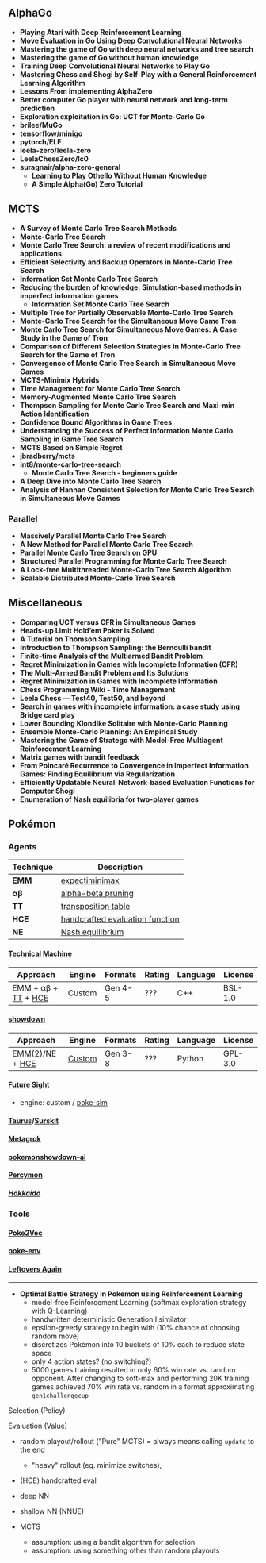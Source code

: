 ## AlphaGo

- **Playing Atari with Deep Reinforcement Learning**
- **Move Evaluation in Go Using Deep Convolutional Neural Networks**
- **Mastering the game of Go with deep neural networks and tree search**
- **Mastering the game of Go without human knowledge**
- **Training Deep Convolutional Neural Networks to Play Go**
- **Mastering Chess and Shogi by Self-Play with a General Reinforcement Learning Algorithm**
- **Lessons From Implementing AlphaZero**
- **Better computer Go player with neural network and long-term prediction**
- **Exploration exploitation in Go: UCT for Monte-Carlo Go**
- **brilee/MuGo**
- **tensorflow/minigo**
- **pytorch/ELF**
- **leela-zero/leela-zero**
- **LeelaChessZero/lc0**
- **suragnair/alpha-zero-general**
  - **Learning to Play Othello Without Human Knowledge**
  - **A Simple Alpha(Go) Zero Tutorial**

## MCTS

- **A Survey of Monte Carlo Tree Search Methods**
- **Monte-Carlo Tree Search**
- **Monte Carlo Tree Search: a review of recent modifications and applications**
- **Efficient Selectivity and Backup Operators in Monte-Carlo Tree Search**
- **Information Set Monte Carlo Tree Search**
- **Reducing the burden of knowledge: Simulation-based methods in imperfect information games**
  - **Information Set Monte Carlo Tree Search**
- **Multiple Tree for Partially Observable Monte-Carlo Tree Search**
- **Monte-Carlo Tree Search for the Simultaneous Move Game Tron**
- **Monte Carlo Tree Search for Simultaneous Move Games: A Case Study in the Game of Tron**
- **Comparison of Different Selection Strategies in Monte-Carlo Tree Search for the Game of Tron**
- **Convergence of Monte Carlo Tree Search in Simultaneous Move Games**
- **MCTS-Minimix Hybrids**
- **Time Management for Monte Carlo Tree Search**
- **Memory-Augmented Monte Carlo Tree Search**
- **Thompson Sampling for Monte Carlo Tree Search and Maxi-min Action Identification**
- **Confidence Bound Algorithms in Game Trees**
- **Understanding the Success of Perfect Information Monte Carlo Sampling in Game Tree Search**
- **MCTS Based on Simple Regret**
- **jbradberry/mcts**
- **int8/monte-carlo-tree-search**
  - **Monte Carlo Tree Search - beginners guide**
- **A Deep Dive into Monte Carlo Tree Search**
- **Analysis of Hannan Consistent Selection for Monte Carlo Tree Search in Simultaneous Move
  Games**

### Parallel

- **Massively Parallel Monte Carlo Tree Search**
- **A New Method for Parallel Monte Carlo Tree Search**
- **Parallel Monte Carlo Tree Search on GPU**
- **Structured Parallel Programming for Monte Carlo Tree Search**
- **A Lock-free Multithreaded Monte-Carlo Tree Search Algorithm**
- **Scalable Distributed Monte-Carlo Tree Search**

## Miscellaneous

- **Comparing UCT versus CFR in Simultaneous Games**
- **Heads-up Limit Hold’em Poker is Solved**
- **A Tutorial on Thomson Sampling**
- **Introduction to Thompson Sampling: the Bernoulli bandit**
- **Finite-time Analysis of the Multiarmed Bandit Problem**
- **Regret Minimization in Games with Incomplete Information (CFR)**
- **The Multi-Armed Bandit Problem and Its Solutions**
- **Regret Minimization in Games with Incomplete Information**
- **Chess Programming Wiki - Time Management**
- **Leela Chess — Test40, Test50, and beyond**
- **Search in games with incomplete information: a case study using Bridge card play**
- **Lower Bounding Klondike Solitaire with Monte-Carlo Planning**
- **Ensemble Monte-Carlo Planning: An Empirical Study**
- **Mastering the Game of Stratego with Model-Free Multiagent Reinforcement Learning**
- **Matrix games with bandit feedback**
- **From Poincaré Recurrence to Convergence in Imperfect Information Games:
  Finding Equilibrium via Regularization**
- **Efficiently Updatable Neural-Network-based Evaluation Functions for Computer
  Shogi**
- **Enumeration of Nash equilibria for two-player games**

## Pokémon

### Agents

| Technique    | Description                                                                          |
| ------------ | ------------------------------------------------------------------------------------ |
| **EMM** | [expectiminimax](https://en.wikipedia.org/wiki/Expectiminimax)             |
| **αβ**       | [alpha-beta pruning](https://en.wikipedia.org/wiki/Alpha%E2%80%93beta_pruning)       |
| **TT**       | [transposition table](https://en.wikipedia.org/wiki/Transposition_table)             |
| **HCE**      | [handcrafted evaluation function](https://en.wikipedia.org/wiki/Evaluation_function) |
| **NE**       | [Nash equilibrium](https://en.wikipedia.org/wiki/Nash_equilibrium)                   |

#### [Technical Machine](https://github.com/davidstone/technical-machine)

| Approach               | Engine | Formats | Rating | Language | License |
| ---------------------- | ------ | ------- | ------ | -------- | ------- |
| EMM + αβ + [TT](https://github.com/davidstone/technical-machine/blob/main/source/tm/evaluate/transposition.cpp) + [HCE](https://github.com/davidstone/technical-machine/blob/main/source/tm/evaluate/evaluate.cpp) | Custom | Gen 4-5 | ???    | C++      | BSL-1.0 |

#### [showdown](https://github.com/pmariglia/showdown)

| Approach                                                                                         | Engine                                                                | Formats | Rating | Language | License |
| ------------------------------------------------------------------------------------------------ | --------------------------------------------------------------------- | ------- | ------ | -------- | ------- |
| EMM(2)/NE + [HCE](https://github.com/pmariglia/showdown/blob/master/showdown/engine/evaluate.py) | [Custom](https://github.com/pmariglia/showdown/blob/master/ENGINE.md) | Gen 3-8 | ???    | Python   | GPL-3.0 |

#### [Future Sight](https://www.pokemonbattlepredictor.com/FSAI/how-fsai-works)

- engine: custom / [poke-sim](https://github.com/aed3/poke-sim)

#### [Taurus](https://github.com/baskuit/taurus)/[Surskit](https://github.com/baskuit/surskit)


#### [Metagrok](https://github.com/yuzeh/metagrok)



#### [pokemonshowdown-ai](https://github.com/taylorhansen/pokemonshowdown-ai)

#### [Percymon](https://github.com/rameshvarun/showdownbot)

#### [*Hokkaido*](papers/pkmn-ismcts.pdf)

### Tools


#### [Poke2Vec](https://aturfah.github.io/poke2vec/)


#### [poke-env](https://github.com/hsahovic/poke-env)

#### [Leftovers Again](https://github.com/dramamine/leftovers-again)

---


- **Optimal Battle Strategy in Pokemon using Reinforcement Learning**
  - model-free Reinforcement Learning (softmax exploration strategy with Q-Learning)
  - handwritten deterministic Generation I similator
  - epsilon-greedy strategy to begin with (10% chance of choosing random move)
  - discretizes Pokémon into 10 buckets of 10% each to reduce state space
  - only 4 action states? (no switching?)
  - 5000 games training resulted in only 60% win rate vs. random opponent. After changing to
    soft-max and performing 20K training games achieved 70% win rate vs. random in a format
    approximating `gen1challengecup`



Selection (Policy)

Evaluation (Value)
- random playout/rollout ("Pure" MCTS) = always means calling `update` to the end
  - "heavy" rollout (eg. minimize switches), 
- (HCE) handcrafted eval
- deep NN
- shallow NN (NNUE)


- MCTS
  - assumption: using a bandit algorithm for selection
  - assumption: using something other than random playouts